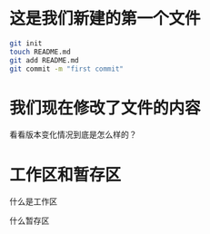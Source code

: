 # 这是我们新建的第一个文件

```bash
git init
touch README.md
git add README.md
git commit -m "first commit"
```

# 我们现在修改了文件的内容

看看版本变化情况到底是怎么样的？

# 工作区和暂存区

什么是工作区

什么暂存区


